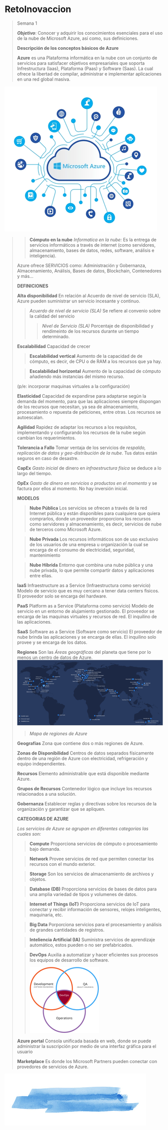 # RetoInovaccion

>Semana 1
>
>**_Objetivo_**: Conocer y adquirir los conocimientos esenciales para el uso de la nube de Microsoft Azure, así como, sus definiciones.
>
>
> **Descripción de los conceptos básicos de Azure**
>
>**Azure** es una Plataforma informática en la nube con un conjunto de servicios para satisfacer objetivos empresariales que soporta Infrestructura (Iaas), Plataforma (Paas) y Software (Saas). La cual ofrece la libertad de compilar, administrar e implementar aplicaciones en una red global masiva.
>
![Azure](/images/azure-informacion-1.jpg)

>>**Cómputo en la nube** _Informatica en la nube:_ Es la entrega de servicios informáticos a través de internet (como servidores, almacenamiento, bases de datos, redes, software, análisis e inteligencia).
>
> Azure ofrece SERVICIOS como:
>Administración y Gobernanza, Almacenamiento, Análisis, Bases de datos, Blockchain, Contenedores y más...
>
>
>**DEFINICIONES**
  >
  >**Alta disponibilidad**
  >En relación al Acuerdo de nivel de servicio (SLA), Azure pueden suministrar un servicio incesante y continuo.
  >
  >>*Acuerdo de nivel de servicio (SLA)*
  >>Se refiere al convenio sobre la calidad del servicio
  >>>*Nivel de Servicio (SLA)*
  >>>Porcentaje de disponibilidad y rendimeinto de los recursos durante un tiempo determinado.
  >
  >**Escalabilidad**
  >Capacidad de crecer
  >
  >>**Escalabilidad vertical**
  >>Aumento de la capacidad de de cómputo, es decir, de CPU o de RAM a los recursos que ya hay.
  >
  >>**Escalabilidad horizontal**
  >>Aumento de la capacidad de cómputo añadiendo más instancias del mismo recurso.
  >>
  >(p/e: incorporar maquinas virtuales a la configuración)
  >
  >**Elasticidad**
  > Capacidad de expandirse para adaptarse según la demanda del momento, para que las aplicaciones siempre dispongan de los recursos que necesitan, ya sea de almacenamiento, procesamiento o repuesta de peticiones, entre otras. Los recursos se autoescalan.
  >
  >**Agilidad**
  >Rapidez de adaptar los recursos a los requisitos, implementando y configurando los recursos de la nube según cambian los requerimientos.
  >
  >**Tolerancia a Fallo**
  >Tomar ventaja de los servicios de *respaldo, replicación de datos y geo-distribución de la nube*. Tus datos están seguros en caso de desastre.
  >
  >**CapEx**
  >*Gasto inicial* de dinero en *infraestructura física* se deduce a lo largo del tiempo.
  >
  >**OpEx**
  >*Gasto de dinero en servicios o productos en el momento* y se factura por ellos al momento. No hay inversión inicial.
  >
 >
 >**MODELOS**
 >  
 >>**Nube Pública**
  >>Los servicios se ofrecen a través de la red Internet pública y están disponibles para cualquiera que quiera comprarlos, donde un proveedor proporciona los recursos como servidores y almacenamiento, es decir, servicios de nube de terceros como Microsoft Azure.
 >
 >>**Nube Privada**
  >>Los recursos informáticos son de uso exclusivo de los usuarios de una empresa u organización la cual se encarga de el consumo de electricidad, seguridad, mantenimiento
  >
  >>**Nube Híbrida**
  >>Entorno que combina una nube pública y una nube privada, lo que permite compartir datos y aplicaciones entre ellas.
  >
  >**IaaS**
  >Infraestructure as a Service (Infraestructura como servicio) Modelo de servicio que es muy cercano a tener data centers fisicos. El proveedor solo se encarga del hardware.
  >
  >**PaaS**
  >Platform as a Service (Plataforma como servicio) Modelo de servicio en un entorno de alujamiento gestionado. El proveedor se encarga de las maquinas virtuales y recursos de red. El inquilino de las aplicaciones.
  >
  >**SaaS**
  >Software as a Service (Software como servicio) El proveedor de nube brinda las aplicaciones y se encarga de ellas. El inquilino solo provee y se encarga de los datos.
  >
  >**Regiones**
  >Son las *Áreas geográficas* del planeta que tiene por lo menos un centro de datos de Azure. 
  >![Regiones](/images/regionsazure.png)
  >  >_Mapa de regiones de Azure_
  >
  >**Geografías**
  >Zona que contiene dos o más regiones de Azure.
  >
  >**Zonas de Disponibilidad**
  >Centros de datos separados físicamente dentro de una región de Azure con electricidad, refrigeración y equipo independientes.
  >
  >**Recursos**
  >Elemento administrable que está disponible mediante Azure.
  >
  >**Grupos de Recursos**
  >Contenedor lógico que incluye los recursos relacionados a una solución.
  >
  >**Gobernanza**
  >Establecer reglas y directivas sobre los recursos de la organización y garantizar que se apliquen.
  >
  >**CATEGORIAS DE AZURE**
  >
  >*Los servicios de Azure se agrupan en diferentes categorias las cuales son:*
  >
  >>**Compute**
  >>Proporciona servicios de cómputo o procesamiento bajo demanda.
  >
  >>**Network**
  >>Provee servicios de red que permiten conectar los recursos con el mundo exterior. 
  >
  >>**Storage**
  >>Son los servicios de almacenamiento de archivos y objetos. 
  >
  >>**Database (DB)**
  >>Proporciona servicios de bases de datos para una amplia variedad de tipos y volumenes de datos. 
  >
  >>**Internet of Things (IoT)**
  >>Proporciona servicios de IoT para conectar y recibir información de sensores, relojes inteligentes, maquinaria, etc. 
  >
  >>**Big Data**
  >>Porporciona servicios para el procesamiento y análisis de grandes cantidades de registros. 
  >
  >>**Inteliencia Artificial (IA)**
  >>Suministra servicios de aprendizaje automático, estos pueden o no ser prefabricados.
  >
  >>**DevOps**
  >>Auxilia a automatizar y hacer eficientes sus procesos los equipos de desarrollo de software.
  >>
  >>![Azure](/images/Devops.png)
>
>**Azure portal**
>Consola unificada basada en web, donde se puede administrar la suscripción  por medio de una interfaz gráfica para el usuario
>
>**Marketplace**
>Es donde los Microsoft Partners pueden conectar con provedores de servicios de Azure.

![Azure](/images/acuarelazul.jpg)
